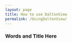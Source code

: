 ```yaml
---
layout: page
title: How to use DaltonView
permalink: /UsingDaltonView/
---
```


### Words and Title Here
